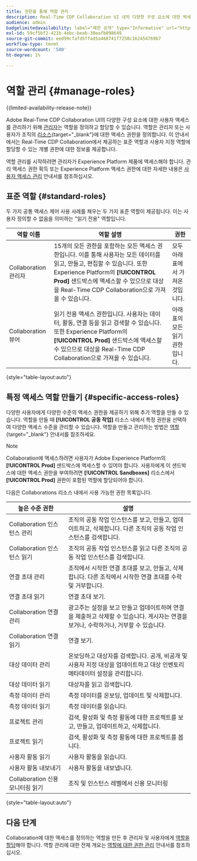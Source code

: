 ```yaml
---
title: 권한을 통해 역할 관리
description: Real-Time CDP Collaboration UI 내의 다양한 구성 요소에 대한 액세스를 제공하는 사용 가능한 모든 역할 리소스를 이해합니다.
audience: admin
badgelimitedavailability: label="제한 공개" type="Informative" url="https://helpx.adobe.com/legal/product-descriptions/real-time-customer-data-platform-collaboration.html newtab=true"
exl-id: 59cf5bf2-421b-4ebc-beab-30eafb098649
source-git-commit: eed99cfafd5ffad5a468741f7258c162454769b7
workflow-type: tm+mt
source-wordcount: '580'
ht-degree: 1%

---
```


# 역할 관리 {#manage-roles}

{{limited-availability-release-note}}

Adobe Real-Time CDP Collaboration UI의 다양한 구성 요소에 대한 사용자 액세스를 관리하기 위해 [관리자](./manage-user-access.md#system-admin-gain-access)는 역할을 정의하고 할당할 수 있습니다. 역할은 관리자 또는 사용자가 조직의 [리소스](https://experienceleague.adobe.com/en/docs/experience-platform/access-control/home#permissions){target="_blank"}에 대한 액세스 권한을 정의합니다. 이 안내서에서는 Real-Time CDP Collaboration에서 제공하는 표준 역할과 사용자 지정 역할에 할당할 수 있는 개별 권한에 대한 정보를 제공합니다.

역할 관리를 시작하려면 관리자가 Experience Platform 제품에 액세스해야 합니다. 관리 액세스 권한 획득 또는 Experience Platform 액세스 권한에 대한 자세한 내용은 [사용자 액세스 관리](./manage-user-access.md#manage-user-access-through-permissions) 안내서를 참조하십시오.

## 표준 역할 {#standard-roles}

두 가지 공통 액세스 제어 사용 사례를 채우는 두 가지 표준 역할이 제공됩니다. 이는 사용자 정의할 수 없음을 의미하는 &quot;읽기 전용&quot; 역할입니다.

| 역할 이름 | 역할 설명 | 권한 |
| --- | --- | --- | 
| Collaboration 관리자 | 15개의 모든 권한을 포함하는 모든 액세스 권한입니다. 이를 통해 사용자는 모든 데이터를 읽고, 만들고, 편집할 수 있습니다. 또한 Experience Platform의 **[!UICONTROL Prod]** 샌드박스에 액세스할 수 있으므로 대상을 Real-Time CDP Collaboration으로 가져올 수 있습니다. | 모두 아래 표에서 가져온 것입니다. |
| Collaboration 뷰어 | 읽기 전용 액세스 권한입니다. 사용자는 데이터, 활동, 연결 등을 읽고 검색할 수 있습니다. 또한 Experience Platform의 **[!UICONTROL Prod]** 샌드박스에 액세스할 수 있으므로 대상을 Real-Time CDP Collaboration으로 가져올 수 있습니다. | 아래 표의 모든 읽기 권한입니다. |

{style="table-layout:auto"}

## 특정 액세스 역할 만들기 {#specific-access-roles}

다양한 사용자에게 다양한 수준의 액세스 권한을 제공하기 위해 추가 역할을 만들 수 있습니다. 역할을 만들 때 **[!UICONTROL 공동 작업]** 리소스 내에서 특정 권한을 선택하여 다양한 액세스 수준을 관리할 수 있습니다. 역할을 만들고 관리하는 방법은 [역할](https://experienceleague.adobe.com/en/docs/experience-platform/access-control/abac/permissions-ui/roles#create-new-role){target="_blank"} 안내서를 참조하세요.

>[!NOTE]
> Collaboration에 액세스하려면 사용자가 Adobe Experience Platform의 **[!UICONTROL Prod]** 샌드박스에 액세스할 수 있어야 합니다. 사용자에게 이 샌드박스에 대한 액세스 권한을 부여하려면 **[!UICONTROL Sandboxes]** 리소스에서 **[!UICONTROL Prod]** 권한이 포함된 역할에 할당되어야 합니다.

다음은 Collaborations 리소스 내에서 사용 가능한 권한 목록입니다.

| 높은 수준 권한 | 설명 |
| --- | --- |
| Collaboration 인스턴스 관리 | 조직의 공동 작업 인스턴스를 보고, 만들고, 업데이트하고, 삭제합니다. 다른 조직의 공동 작업 인스턴스를 검색합니다. |
| Collaboration 인스턴스 읽기 | 조직의 공동 작업 인스턴스를 읽고 다른 조직의 공동 작업 인스턴스를 검색합니다. |
| 연결 초대 관리 | 조직에서 시작한 연결 초대를 보고, 만들고, 삭제합니다. 다른 조직에서 시작한 연결 초대를 수락 및 거부합니다. |
| 연결 초대 읽기 | 연결 초대 보기. |
| Collaboration 연결 관리 | 광고주는 설정을 보고 만들고 업데이트하며 연결을 제출하고 삭제할 수 있습니다. 게시자는 연결을 보거나, 수락하거나, 거부할 수 있습니다. |
| Collaboration 연결 읽기 | 연결 보기. |
| 대상 데이터 관리 | 온보딩하고 대상자를 검색합니다. 공개, 비공개 및 사용자 지정 대상을 업데이트하고 대상 인벤토리 메타데이터 설정을 관리합니다. |
| 대상 데이터 읽기 | 대상자를 읽고 검색합니다. |
| 측정 데이터 관리 | 측정 데이터를 온보딩, 업데이트 및 삭제합니다. |
| 측정 데이터 읽기 | 측정 데이터를 읽습니다. |
| 프로젝트 관리 | 검색, 활성화 및 측정 활동에 대한 프로젝트를 보고, 만들고, 업데이트하고, 삭제합니다. |
| 프로젝트 읽기 | 검색, 활성화 및 측정 활동에 대한 프로젝트를 봅니다. |
| 사용자 활동 읽기 | 사용자 활동을 읽습니다. |
| 사용자 활동 내보내기 | 사용자 활동을 내보냅니다. |
| Collaboration 신용 모니터링 읽기 | 조직 및 인스턴스 레벨에서 신용 모니터링 |

{style="table-layout:auto"}

## 다음 단계

Collaboration에 대한 액세스를 정의하는 역할을 만든 후 관리자 및 사용자에게 [역할을 할당](./manage-user-access.md#assign-a-role)해야 합니다. 역할 관리에 대한 전체 개요는 [역할에 대한 권한 관리](https://experienceleague.adobe.com/en/docs/experience-platform/access-control/abac/permissions-ui/permissions) 안내서를 참조하십시오.
